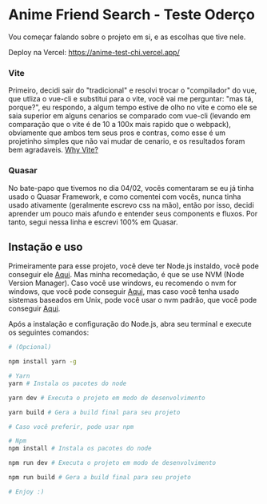 # Anime Friend Search - Teste Oderço

Vou começar falando sobre o projeto em si, e as escolhas que tive nele.

Deploy na Vercel: https://anime-test-chi.vercel.app/

### Vite

Primeiro, decidi sair do "tradicional" e resolvi trocar o "compilador" do vue, que utliza o vue-cli e substitui para o vite, você vai me perguntar: "mas tá, porque?", eu respondo, a algum tempo estive de olho no vite e como ele se saia superior em alguns cenarios se comparado com vue-cli (levando em comparação que o vite é de 10 a 100x mais rapido que o webpack), obviamente que ambos tem seus pros e contras, como esse é um projetinho simples que não vai mudar de cenario, e os resultados foram bem agradaveis. [Why Vite?]([asd](https://vitejs.dev/guide/why.html))

### Quasar

No bate-papo que tivemos no dia 04/02, vocês comentaram se eu já tinha usado o Quasar Framework, e como comentei com vocês, nunca tinha usado ativamente (geralmente escrevo css na mão), então por isso, decidi aprender um pouco mais afundo e entender seus components e fluxos. Por tanto, segui nessa linha e escrevi 100% em Quasar.


## Instação e uso

Primeiramente para esse projeto, você deve ter Node.js instaldo, você pode conseguir ele [Aqui](https://nodejs.org/). Mas minha recomedação, é que se use NVM (Node Version Manager). Caso você use windows, eu recomendo o nvm for windows, que você pode conseguir [Aqui](https://github.com/coreybutler/nvm-windows), mas caso você tenha usado sistemas baseados em Unix, pode você usar o nvm padrão, que você pode conseguir [Aqui](https://github.com/nvm-sh/nvm).

Após a instalação e configuração do Node.js, abra seu terminal e execute os seguintes comandos:
```bash
# (Opcional)

npm install yarn -g

# Yarn
yarn # Instala os pacotes do node

yarn dev # Executa o projeto em modo de desenvolvimento

yarn build # Gera a build final para seu projeto

# Caso você preferir, pode usar npm

# Npm
npm install # Instala os pacotes do node

npm run dev # Executa o projeto em modo de desenvolvimento

npm run build # Gera a build final para seu projeto

# Enjoy :)
```
